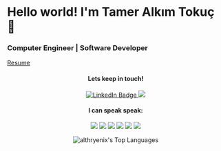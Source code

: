# Hello world! I'm Tamer Alkım Tokuç 👋

### Computer Engineer | Software Developer
<a href="https://drive.google.com/file/d/1NZOTfgmXlrro4sw-q-yzmPflJXCDFdwe/view?usp=sharing">Resume</a>


<div id="badges" align="center">
  <h4>Lets keep in touch!</h4>
  <a href="https://www.linkedin.com/in/tmralkim/">
    <img src="https://img.shields.io/badge/LinkedIn-blue?style=for-the-badge&logo=linkedin&logoColor=white" alt="LinkedIn Badge"/>
  </a>
  <a href="mailto:tameralkim@gmail.com?bcc=tameralkim@yahoo.com&subject=Hello%20from%20your%20GitHub%20link">
    <img src="https://img.shields.io/badge/Gmail-D14836?style=for-the-badge&logo=gmail&logoColor=white"/>
  </a>
</div>

<div id="badges" align="center">
  <h4>I can speak speak:</h4>
    <img src="https://img.shields.io/badge/HTML5-E34F26?style=for-the-badge&logo=html5&logoColor=white"/>
    <img src="https://img.shields.io/badge/CSS3-1572B6?style=for-the-badge&logo=css3&logoColor=white"/>
    <img src="https://img.shields.io/badge/Bootstrap-563D7C?style=for-the-badge&logo=bootstrap&logoColor=white"/>
    <img src="https://img.shields.io/badge/React-20232A?style=for-the-badge&logo=react&logoColor=61DAFB"/>
    <img src="https://img.shields.io/badge/JavaScript-323330?style=for-the-badge&logo=javascript&logoColor=F7DF1E"/>
    <img src="https://img.shields.io/badge/Python-FFD43B?style=for-the-badge&logo=python&logoColor=blue"/>
    
![althryenix's Top Languages](https://github-readme-stats.vercel.app/api/top-langs/?username=althryenix&theme=dracula&show_icons=true&hide_border=true&layout=compact)
</div>







<!--
**althryenix/althryenix** is a ✨ _special_ ✨ repository because its `README.md` (this file) appears on your GitHub profile.

Here are some ideas to get you started:

- 🔭 I’m currently working on ...
- 🌱 I’m currently learning ...
- 👯 I’m looking to collaborate on ...
- 🤔 I’m looking for help with ...
- 💬 Ask me about ...
- 📫 How to reach me: ...
- 😄 Pronouns: ...
- ⚡ Fun fact: ...
-->
